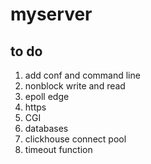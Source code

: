 # myserver
## to do 
1. add conf and command line
2. nonblock write and read
3. epoll edge
4. https
5. CGI
6. databases
7. clickhouse connect pool
8. timeout function
